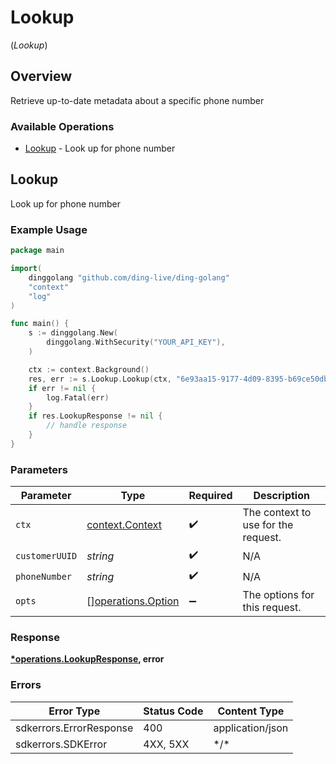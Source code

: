 # Lookup
(*Lookup*)

## Overview

Retrieve up-to-date metadata about a specific phone number

### Available Operations

* [Lookup](#lookup) - Look up for phone number

## Lookup

Look up for phone number

### Example Usage

```go
package main

import(
	dinggolang "github.com/ding-live/ding-golang"
	"context"
	"log"
)

func main() {
    s := dinggolang.New(
        dinggolang.WithSecurity("YOUR_API_KEY"),
    )

    ctx := context.Background()
    res, err := s.Lookup.Lookup(ctx, "6e93aa15-9177-4d09-8395-b69ce50db1c8", "<value>")
    if err != nil {
        log.Fatal(err)
    }
    if res.LookupResponse != nil {
        // handle response
    }
}
```

### Parameters

| Parameter                                                | Type                                                     | Required                                                 | Description                                              |
| -------------------------------------------------------- | -------------------------------------------------------- | -------------------------------------------------------- | -------------------------------------------------------- |
| `ctx`                                                    | [context.Context](https://pkg.go.dev/context#Context)    | :heavy_check_mark:                                       | The context to use for the request.                      |
| `customerUUID`                                           | *string*                                                 | :heavy_check_mark:                                       | N/A                                                      |
| `phoneNumber`                                            | *string*                                                 | :heavy_check_mark:                                       | N/A                                                      |
| `opts`                                                   | [][operations.Option](../../models/operations/option.md) | :heavy_minus_sign:                                       | The options for this request.                            |

### Response

**[*operations.LookupResponse](../../models/operations/lookupresponse.md), error**

### Errors

| Error Type              | Status Code             | Content Type            |
| ----------------------- | ----------------------- | ----------------------- |
| sdkerrors.ErrorResponse | 400                     | application/json        |
| sdkerrors.SDKError      | 4XX, 5XX                | \*/\*                   |